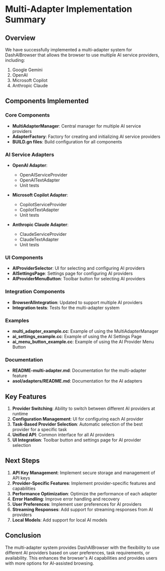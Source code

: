 # Multi-Adapter Implementation Summary

## Overview

We have successfully implemented a multi-adapter system for DashAIBrowser that allows the browser to use multiple AI service providers, including:

1. Google Gemini
2. OpenAI
3. Microsoft Copilot
4. Anthropic Claude

## Components Implemented

### Core Components

- **MultiAdapterManager**: Central manager for multiple AI service providers
- **AdapterFactory**: Factory for creating and initializing AI service providers
- **BUILD.gn files**: Build configuration for all components

### AI Service Adapters

- **OpenAI Adapter**:
  - OpenAIServiceProvider
  - OpenAITextAdapter
  - Unit tests

- **Microsoft Copilot Adapter**:
  - CopilotServiceProvider
  - CopilotTextAdapter
  - Unit tests

- **Anthropic Claude Adapter**:
  - ClaudeServiceProvider
  - ClaudeTextAdapter
  - Unit tests

### UI Components

- **AIProviderSelector**: UI for selecting and configuring AI providers
- **AISettingsPage**: Settings page for configuring AI providers
- **AIProviderMenuButton**: Toolbar button for selecting AI providers

### Integration Components

- **BrowserAIIntegration**: Updated to support multiple AI providers
- **Integration tests**: Tests for the multi-adapter system

### Examples

- **multi_adapter_example.cc**: Example of using the MultiAdapterManager
- **ai_settings_example.cc**: Example of using the AI Settings Page
- **ai_menu_button_example.cc**: Example of using the AI Provider Menu Button

### Documentation

- **README-multi-adapter.md**: Documentation for the multi-adapter feature
- **asol/adapters/README.md**: Documentation for the AI adapters

## Key Features

1. **Provider Switching**: Ability to switch between different AI providers at runtime
2. **Configuration Management**: UI for configuring each AI provider
3. **Task-Based Provider Selection**: Automatic selection of the best provider for a specific task
4. **Unified API**: Common interface for all AI providers
5. **UI Integration**: Toolbar button and settings page for AI provider selection

## Next Steps

1. **API Key Management**: Implement secure storage and management of API keys
2. **Provider-Specific Features**: Implement provider-specific features and capabilities
3. **Performance Optimization**: Optimize the performance of each adapter
4. **Error Handling**: Improve error handling and recovery
5. **User Preferences**: Implement user preferences for AI providers
6. **Streaming Responses**: Add support for streaming responses from AI providers
7. **Local Models**: Add support for local AI models

## Conclusion

The multi-adapter system provides DashAIBrowser with the flexibility to use different AI providers based on user preferences, task requirements, or availability. This enhances the browser's AI capabilities and provides users with more options for AI-assisted browsing.